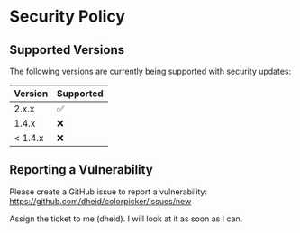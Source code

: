 # Security Policy

## Supported Versions

The following versions are currently being supported with security updates:

| Version | Supported          |
|---------|--------------------|
| 2.x.x   | :white_check_mark: |
| 1.4.x   | :x:                |
| < 1.4.x | :x:                |


## Reporting a Vulnerability

Please create a GitHub issue to report a vulnerability: https://github.com/dheid/colorpicker/issues/new

Assign the ticket to me (dheid). I will look at it as soon as I can.
